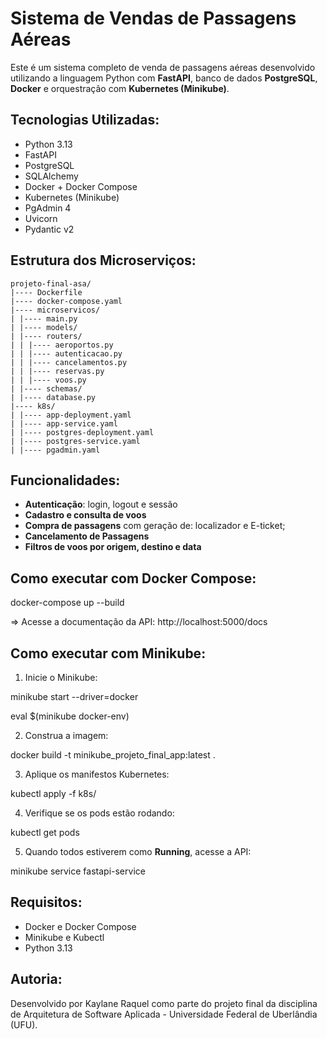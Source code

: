 # Sistema de Vendas de Passagens Aéreas

Este é um sistema completo de venda de passagens aéreas desenvolvido utilizando a linguagem Python com **FastAPI**, banco de dados **PostgreSQL**, **Docker** e orquestração com **Kubernetes (Minikube)**.

## Tecnologias Utilizadas:

- Python 3.13
- FastAPI
- PostgreSQL
- SQLAlchemy
- Docker + Docker Compose
- Kubernetes (Minikube)
- PgAdmin 4
- Uvicorn
- Pydantic v2

## Estrutura dos Microserviços:

```
projeto-final-asa/
|---- Dockerfile
|---- docker-compose.yaml
|---- microservicos/
| |---- main.py
| |---- models/
| |---- routers/
| | |---- aeroportos.py
| | |---- autenticacao.py
| | |---- cancelamentos.py
| | |---- reservas.py
| | |---- voos.py
| |---- schemas/
| |---- database.py
|---- k8s/
| |---- app-deployment.yaml
| |---- app-service.yaml
| |---- postgres-deployment.yaml
| |---- postgres-service.yaml
| |---- pgadmin.yaml
```

## Funcionalidades:

- **Autenticação**: login, logout e sessão
- **Cadastro e consulta de voos**
- **Compra de passagens** com geração de: localizador e E-ticket;
- **Cancelamento de Passagens**
- **Filtros de voos por origem, destino e data**

## Como executar com Docker Compose:

docker-compose up --build

=> Acesse a documentação da API: http://localhost:5000/docs

## Como executar com Minikube:

1. Inicie o Minikube:

minikube start --driver=docker

eval $(minikube docker-env)

2. Construa a imagem:

docker build -t minikube_projeto_final_app:latest .

3. Aplique os manifestos Kubernetes:

kubectl apply -f k8s/

4. Verifique se os pods estão rodando:

kubectl get pods

5. Quando todos estiverem como **Running**, acesse a API:

minikube service fastapi-service

## Requisitos:

- Docker e Docker Compose
- Minikube e Kubectl
- Python 3.13

## Autoria:

Desenvolvido por Kaylane Raquel como parte do projeto final da disciplina de Arquitetura de Software Aplicada - Universidade Federal de Uberlândia (UFU).
